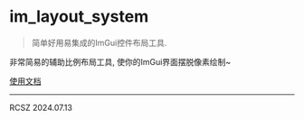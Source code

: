 # im_layout_system
> 简单好用易集成的ImGui控件布局工具.

非常简易的辅助比例布局工具, 使你的ImGui界面摆脱像素绘制~

[使用文档](im_doc.md)

---

RCSZ 2024.07.13
